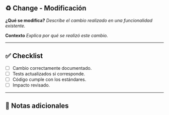 ## ♻️ Change - Modificación

**¿Qué se modifica?**
_Describe el cambio realizado en una funcionalidad existente._

**Contexto**
_Explica por qué se realizó este cambio._

---

## ✅ Checklist

- [ ] Cambio correctamente documentado.
- [ ] Tests actualizados si corresponde.
- [ ] Código cumple con los estándares.
- [ ] Impacto revisado.

---

## 🚀 Notas adicionales
